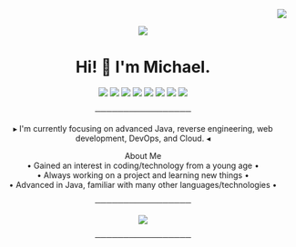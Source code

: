 <p align='right'>
 <img src="https://komarev.com/ghpvc/?username=Mikedeejay2&style=flat-square" />
</p>

<p align='center'>
 <img src="https://github.com/Mikedeejay2/Mikedeejay2/assets/58639173/7261a4f7-f3e3-457e-8257-6cbf973e82a9" />
</p>

<h1 align='center'>
  Hi! 👋 I'm Michael.
</h1>

<p align='center'>
 <img src="https://img.shields.io/badge/java-%23ED8B00.svg?&style=for-the-badge&logo=java&logoColor=white" />
 <img src="https://img.shields.io/badge/Python-FFD43B?style=for-the-badge&logo=python&logoColor=blue" />
 <img src="https://img.shields.io/badge/TypeScript-007ACC?style=for-the-badge&logo=typescript&logoColor=white" />
 <img src="https://img.shields.io/badge/kubernetes-326ce5.svg?&style=for-the-badge&logo=kubernetes&logoColor=white" />
 <img src="https://img.shields.io/badge/Docker-2CA5E0?style=for-the-badge&logo=docker&logoColor=white" />
 <img src="https://img.shields.io/badge/Helm-0F1689?style=for-the-badge&logo=Helm&labelColor=0F1689" />
 <img src="https://img.shields.io/badge/Angular-DD0031?style=for-the-badge&logo=angular&logoColor=white" />
 <img src="https://img.shields.io/badge/React-20232A?style=for-the-badge&logo=react&logoColor=61DAF" />
</p>

<p align='center'>
 ─────────────────
</p>

<p align='center'>
 ▸ I'm currently focusing on advanced Java, reverse engineering, web development, DevOps, and Cloud. ◂
</p>

<p align='center'>
 About Me <br>
  • Gained an interest in coding/technology from a young age •  <br>
  • Always working on a project and learning new things •  <br>
  • Advanced in Java, familiar with many other languages/technologies •  <br>
</p>

<p align='center'>
 ─────────────────
</p>

<p align='center'>
 <img src="https://streak-stats.demolab.com/?user=Mikedeejay2&theme=prussian"/>
</p>

<p align='center'>
 ─────────────────
 </p>
